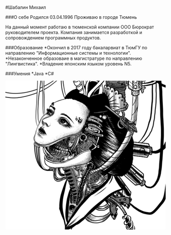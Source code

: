 #Шабалин Михаил

###О себе 
Родился 03.04.1996
Проживаю в городе Тюмень

На данный момент работаю в тюменской компании ООО Бюрократ руководителем проекта.
Компания занимается разработкой и сопровождением программных продуктов.

###Образование
*Окончил в 2017 году бакаларвиат в ТюмГУ по направлению "Информационные системы и технологии".
*Незаконченное образоваие в магистратуре по направлению "Лингвистика".
*Владение японским языком уровень N5. 


###Умения
*Java
*C#

![Some pic](https://raw.githubusercontent.com/sirAfterGlow/Readme/main/img/some-pic.jpg)